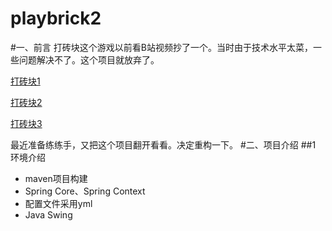 # playbrick2

#一、前言
打砖块这个游戏以前看B站视频抄了一个。当时由于技术水平太菜，一些问题解决不了。这个项目就放弃了。

[打砖块1](https://www.jianshu.com/p/44f3ed354728)

[打砖块2](https://www.jianshu.com/p/f13dae3e411a)

[打砖块3](https://www.jianshu.com/p/06a0647f9c1b)

最近准备练练手，又把这个项目翻开看看。决定重构一下。
#二、项目介绍
##1 环境介绍
+ maven项目构建
+ Spring Core、Spring Context
+ 配置文件采用yml
+ Java Swing
